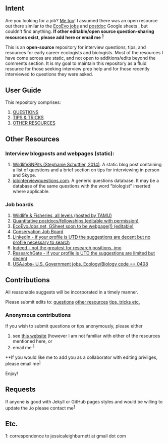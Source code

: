 ## Intent

Are you looking for a job? [Me too](https://github.com/TrashBirdEcology/cv/blob/master/extendedCV/burnett_extendedResume.pdf)! I assumed there was an open resource out there similar to the [EcoEvo jobs](https://docs.google.com/spreadsheets/d/1z64-PTCydZIB_afaYXYUf4fVniFckHmGZwVgbeg4nNY/edit#gid=1915727790) and [postdoc](https://docs.google.com/spreadsheets/d/1cHkWrbvNrRdhJL9Z8ucgBZ2HSts2GPA_yozbQPl_x_8/edit#gid=0) Google sheets , but couldn't find anything. **If other editable/open source question-sharing resources exist, please add here or email me <sup>[1](#mailto)</sup>**

This is an **open-source**  repository for interview questions, tips, and resources for early career ecologists and biologists. Most of the resources I have come across are static, and not open to additions/edits beyond the comments section.  It is my goal to maintain this repository as a fluid resource for those seeking interview prep help and for those recently interviewed to questions they were asked. 

## User Guide
This repository comprises:
1. [QUESTIONS](https://github.com/TrashBirdEcology/ecologyInterviewPrep/blob/master/questions.md)
1. [TIPS & TRICKS](https://github.com/TrashBirdEcology/ecologyInterviewPrep/blob/master/tipsandtricks.md)
1. [OTHER RESOURCES](https://github.com/TrashBirdEcology/ecologyInterviewPrep/blob/master/resources.md)


## Other Resources
### Interview blogposts and webpages (static):
1. [WildlifeSNPits (Stephanie Schuttler, 2014)](https://wildlifesnpits.wordpress.com/2014/01/01/what-to-expect-when-interviewing-for-ecology-and-conservation-jobs/). A static blog post containing a list of questions and a brief section on tips for interviewing in person and Skype.  
1. [jobinterviewquestions.com](https://www.jobinterviewquestions.com/biologist-plant-animal). A generic questions database. It may be a database of the same questions with the word "biologist" inserted where applicable. 

### Job boards 
1. [Wildlife & Fisheries, all levels (hosted by TAMU)](https://wfscjobs.tamu.edu/jobs/) 
1. [Quantitative postdocs/fellowships (editable with permission)](https://docs.google.com/spreadsheets/d/1cHkWrbvNrRdhJL9Z8ucgBZ2HSts2GPA_yozbQPl_x_8/edit#gid=0)
1. [EcoEvoJobs.net, GSheet soon to be webpage(!) (editable)](https://docs.google.com/spreadsheets/d/1z64-PTCydZIB_afaYXYUf4fVniFckHmGZwVgbeg4nNY/edit#gid=1915727790)
1. [Conservation Job Board](https://www.conservationjobboard.com/category/ecology-jobs)
1. [LinkedIn - if your profile is UTD the suggestions are decent but no profile necessary to search](linkedin.com/jobs)
1. [Indeed - not the greatest for research positions, imo](indeed.com)
1. [ResearchGate - if your profile is UTD the suggestions are limited but decent](researchgate.net/jobs)
1. [USAJobs- U.S. Government jobs, Ecology/Biology code == 0408](usajobs.gov)


## Contributions
All reasonable suggests will be incorporated in a timely manner. 

Please submit edits to:
    [questions](https://github.com/TrashBirdEcology/ecologyInterviewPrep/blob/master/questions.md)
    [other resources](https://github.com/TrashBirdEcology/ecologyInterviewPrep/blob/master/resources.md)
    [tips, tricks etc.](https://github.com/TrashBirdEcology/ecologyInterviewPrep/blob/master/tipsandtricks.md)
    
### Anonymous contributions
If you wish to submit questions or tips anonymously, please either 
1. see [this website](https://livablesoftware.com/how-to-anonymize-github-activity/) (however I am not familiar with either of the resources mentioned here, or 
2. email me <sup>[1](#mailto)</sup>


**If you would like me to add you as a collaborator with editing privliges, please email me<sup>[1](#mailto)</sup>

Enjoy!

## Requests
If anyone is good with Jekyll or GitHub pages styles and would be willing to update the .io please contact me<sup>[1](#mailto)</sup>


## Etc.
<a name="mailto">1</a>: correspondence to jessicaleighburnett at gmail dot com
